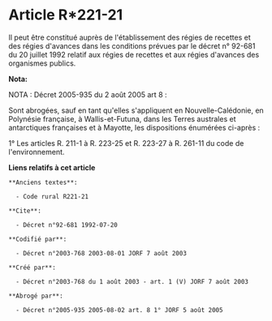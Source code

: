 # Article R*221-21

Il peut être constitué auprès de l'établissement des régies de recettes et des régies d'avances dans les conditions prévues
par le décret n° 92-681 du 20 juillet 1992 relatif aux régies de recettes et aux régies d'avances des organismes publics.

**Nota:**

NOTA : Décret 2005-935 du 2 août 2005 art 8 :

Sont abrogées, sauf en tant qu'elles s'appliquent en Nouvelle-Calédonie, en Polynésie française, à Wallis-et-Futuna, dans les
Terres australes et antarctiques françaises et à Mayotte, les dispositions énumérées ci-après :

1° Les articles R. 211-1 à R. 223-25 et R. 223-27 à R. 261-11 du code de l'environnement.

**Liens relatifs à cet article**

	**Anciens textes**:

	  - Code rural R221-21

	**Cite**:

	  - Décret n°92-681 1992-07-20

	**Codifié par**:

	  - Décret n°2003-768 2003-08-01 JORF 7 août 2003

	**Créé par**:

	  - Décret n°2003-768 du 1 août 2003 - art. 1 (V) JORF 7 août 2003

	**Abrogé par**:

	  - Décret n°2005-935 2005-08-02 art. 8 1° JORF 5 août 2005
